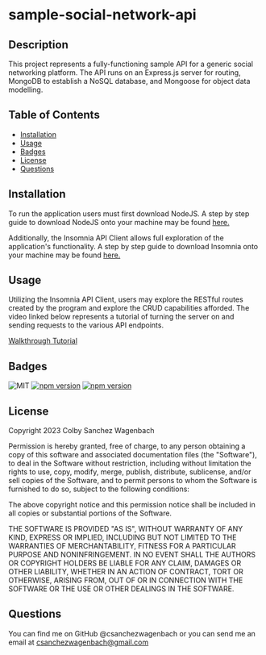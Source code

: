 # sample-social-network-api

## Description
This project represents a fully-functioning sample API for a generic social networking platform. The API runs on an Express.js server for routing, MongoDB to establish a NoSQL database, and Mongoose for object data modelling. 

## Table of Contents
- [Installation](#installation)
- [Usage](#usage)
- [Badges](#badges)
- [License](#license)
- [Questions](#questions)

## Installation
To run the application users must first download NodeJS. A step by step guide to download NodeJS onto your machine may be found [here.](https://coding-boot-camp.github.io/full-stack/nodejs/how-to-install-nodejs)

Additionally, the Insomnia API Client allows full exploration of the application's functionality. A step by step guide to download Insomnia onto your machine may be found [here.](https://insomnia.rest/download)

## Usage
Utilizing the Insomnia API Client, users may explore the RESTful routes created by the program and explore the CRUD capabilities afforded. The video linked below represents a tutorial of turning the server on and sending requests to the various API endpoints.

[Walkthrough Tutorial](https://watch.screencastify.com/v/QtBz0jUfAPaWzE6T5wok)

## Badges
![MIT](https://img.shields.io/badge/License-MIT-yellow.svg)
[![npm version](https://badge.fury.io/js/mongoose.svg)](https://badge.fury.io/js/mongoose)
[![npm version](https://badge.fury.io/js/express.svg)](https://badge.fury.io/js/express)

## License
  
Copyright 2023 Colby Sanchez Wagenbach

Permission is hereby granted, free of charge, to any person obtaining a copy of this software and associated documentation files (the "Software"), to deal in the Software without restriction, including without limitation the rights to use, copy, modify, merge, publish, distribute, sublicense, and/or sell copies of the Software, and to permit persons to whom the Software is furnished to do so, subject to the following conditions:

The above copyright notice and this permission notice shall be included in all copies or substantial portions of the Software.

THE SOFTWARE IS PROVIDED "AS IS", WITHOUT WARRANTY OF ANY KIND, EXPRESS OR IMPLIED, INCLUDING BUT NOT LIMITED TO THE WARRANTIES OF MERCHANTABILITY, FITNESS FOR A PARTICULAR PURPOSE AND NONINFRINGEMENT. IN NO EVENT SHALL THE AUTHORS OR COPYRIGHT HOLDERS BE LIABLE FOR ANY CLAIM, DAMAGES OR OTHER LIABILITY, WHETHER IN AN ACTION OF CONTRACT, TORT OR OTHERWISE, ARISING FROM, OUT OF OR IN CONNECTION WITH THE SOFTWARE OR THE USE OR OTHER DEALINGS IN THE SOFTWARE.
    
## Questions
You can find me on GitHub @csanchezwagenbach or you can send me an email at csanchezwagenbach@gmail.com
  